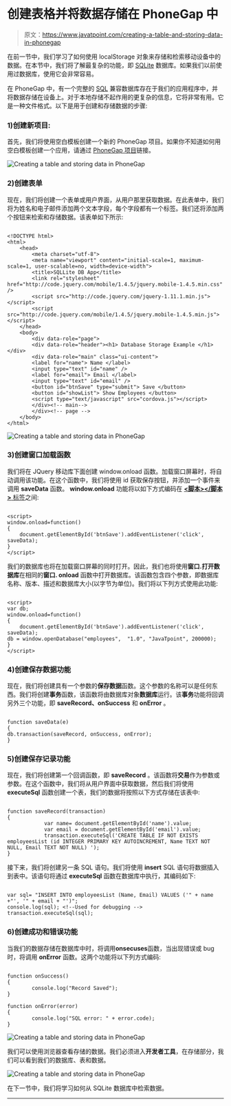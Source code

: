 # 创建表格并将数据存储在 PhoneGap 中

> 原文：<https://www.javatpoint.com/creating-a-table-and-storing-data-in-phonegap>

在前一节中，我们学习了如何使用 localStorage 对象来存储和检索移动设备中的数据。在本节中，我们将了解最复杂的功能，即 [SQLite](https://www.javatpoint.com/sqlite-tutorial) 数据库。如果我们以前使用过数据库，使用它会非常容易。

在 PhoneGap 中，有一个完整的 [SQL](https://www.javatpoint.com/sql-tutorial) 兼容数据库存在于我们的应用程序中，并将数据存储在设备上。对于本地存储不起作用的更复杂的信息，它将非常有用。它是一种文件格式。以下是用于创建和存储数据的步骤:

### 1)创建新项目:

首先，我们将使用空白模板创建一个新的 PhoneGap 项目。如果你不知道如何用空白模板创建一个应用，请通过 [PhoneGap 项目](https://www.javatpoint.com/creating-a-new-phonegap-project)链接。

![Creating a table and storing data in PhoneGap](img/99fb9e6338b72975669decea0f553f9d.png)

### 2)创建表单

现在，我们将创建一个表单或用户界面，从用户那里获取数据。在此表单中，我们将为姓名和电子邮件添加两个文本字段，每个字段都有一个标签。我们还将添加两个按钮来检索和存储数据。该表单如下所示:

```

<!DOCTYPE html>
<html>
    <head>
        <meta charset="utf-8">
        <meta name="viewport" content="initial-scale=1, maximum-scale=1, user-scalable=no, width=device-width">
        <title>SQLLite DB App</title>
        <link rel="stylesheet" href="http://code.jquery.com/mobile/1.4.5/jquery.mobile-1.4.5.min.css" />
        <script src="http://code.jquery.com/jquery-1.11.1.min.js"></script>
        <script src="http://code.jquery.com/mobile/1.4.5/jquery.mobile-1.4.5.min.js"></script>
    </head>
    <body>
        <div data-role="page">
        <div data-role="header"><h1> Database Storage Example </h1></div>
        <div data-role="main" class="ui-content">
        <label for="name"> Name </label>
        <input type="text" id="name" />
        <label for="email"> Email </label>
        <input type="text" id="email" />
        <button id="btnSave" type="submit"> Save </button>
        <button id="showList"> Show Employees </button>
        <script type="text/javascript" src="cordova.js"></script>
        </div><!-- main-->
        </div><!-- page -->
    </body>
</html>

```

![Creating a table and storing data in PhoneGap](img/537892aff66be09274908d5918adb001.png)

### 3)创建窗口加载函数

我们将在 JQuery 移动库下面创建 window.onload 函数。加载窗口屏幕时，将自动调用该功能。在这个函数中，我们将使用 id 获取保存按钮，并添加一个事件来调用 **saveData** 函数。 **window.onload** 功能将以如下方式编码在 [**<脚本></脚本>** 标签](https://www.javatpoint.com/html-script-tag)之间:

```

<script>
window.onload=function()
{
 	document.getElementById('btnSave').addEventListener('click', saveData);
}
</script>

```

我们的数据库也将在加载窗口屏幕的同时打开。因此，我们也将使用**窗口.打开数据库**在相同的**窗口. onload** 函数中打开数据库。该函数包含四个参数，即数据库名称、版本、描述和数据库大小(以字节为单位)。我们将以下列方式使用此功能:

```

<script>
var db;
window.onload=function()
{
 	document.getElementById('btnSave').addEventListener('click', saveData);
db = window.openDatabase("employees",  "1.0", "JavaTpoint", 200000);
}
</script>

```

### 4)创建保存数据功能

现在，我们将创建具有一个参数的**保存数据**函数。这个参数的名称可以是任何东西。我们将创建**事务**函数，该函数将由数据库对象**数据库**运行。该**事务**功能将回调另外三个功能，即 **saveRecord、onSuccess** 和 **onError** 。

```

function saveData(e)
{
db.transaction(saveRecord, onSuccess, onError);
}

```

### 5)创建保存记录功能

现在，我们将创建第一个回调函数，即 **saveRecord** 。该函数将**交易**作为参数或参数。在这个函数中，我们将从用户界面中获取数据，然后我们将使用 **executeSql** 函数创建一个表，我们的数据将按照以下方式存储在该表中:

```

function saveRecord(transaction)
{
            var name= document.getElementById('name').value;
            var email = document.getElementById('email').value;
            transaction.executeSql('CREATE TABLE IF NOT EXISTS employeesList (id INTEGER PRIMARY KEY AUTOINCREMENT, Name TEXT NOT NULL, Email TEXT NOT NULL) ');
}

```

接下来，我们将创建另一条 SQL 语句。我们将使用 **insert** SQL 语句将数据插入到表中。该语句将通过 **executeSql** 函数在数据库中执行，其编码如下:

```

var sql= "INSERT INTO employeesList (Name, Email) VALUES ('" + name +"', '" + email + "')";
console.log(sql); <!--Used for debugging -->
transaction.executeSql(sql);

```

### 6)创建成功和错误功能

当我们的数据存储在数据库中时，将调用**onsecuses**函数，当出现错误或 bug 时，将调用 **onError** 函数。这两个功能将以下列方式编码:

```

function onSuccess()
{
        console.log("Record Saved");
}

function onError(error)
{
        console.log("SQL error: " + error.code);
}

```

![Creating a table and storing data in PhoneGap](img/e82d02840e10ae2c6163573e71ca569d.png)

我们可以使用浏览器查看存储的数据。我们必须进入**开发者工具**，在存储部分，我们可以看到我们的数据库、表和数据。

![Creating a table and storing data in PhoneGap](img/7d4cd61dc1df46dcf2345267227670da.png)

在下一节中，我们将学习如何从 SQLite 数据库中检索数据。

* * *